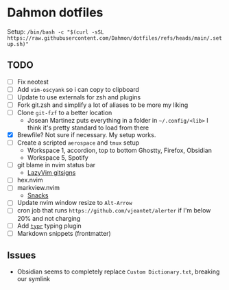 # Dahmon dotfiles

Setup: `/bin/bash -c "$(curl -sSL https://raw.githubusercontent.com/Dahmon/dotfiles/refs/heads/main/.setup.sh)"`

## TODO

- [ ] Fix neotest
- [ ] Add `vim-oscyank` so i can copy to clipboard
- [ ] Update to use externals for zsh and plugins
- [ ] Fork git.zsh and simplify a lot of aliases to be more my liking
- [ ] Clone `git-fzf` to a better location
  - Josean Martinez puts everything in a folder in `~/.config/<lib>`
    I think it's pretty standard to load from there
- [x] Brewfile? Not sure if necessary. My setup works.
- [ ] Create a scripted `aerospace` and `tmux` setup
  - Workspace 1, accordion, top to bottom Ghostty, Firefox, Obsidian
  - Workspace 5, Spotify
- [ ] git blame in nvim status bar
  - [LazyVim gitsigns](https://www.lazyvim.org/plugins/editor#gitsignsnvim-1)
- [ ] hex.nvim
- [ ] markview.nvim
  - [Snacks](https://github.com/folke/snacks.nvim/blob/main/docs/git.md#snacksgitblame_line)
- [ ] Update nvim window resize to `Alt-Arrow`
- [ ] cron job that runs `https://github.com/vjeantet/alerter` if I'm below 20% and not charging
- [ ] Add [`typr`](https://github.com/nvzone/typr) typing plugin
- [ ] Markdown snippets (frontmatter)

## Issues

- Obsidian seems to completely replace `Custom Dictionary.txt`, breaking our symlink
